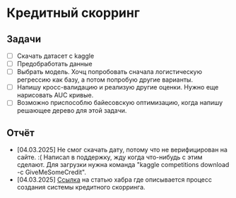 # Кредитный скорринг
## Задачи
- [ ] Скачать датасет с kaggle
- [ ] Предобработать данные
- [ ] Выбрать модель. Хочц попробовать сначала логистическую регрессию как базу, а потом попробую другие варианты. 
- [ ] Напишу кросс-валидацию и реализую другие оценки. Нужно еще нарисовать AUC кривые.
- [ ] Возможно приспособлю байесовскую оптимизацию, когда напишу решающее дерево для этой задачи.
## Отчёт
- \[04.03.2025\] Не смог скачать дату, потому что не верифицирован на сайте. :( Написал в поддержку, жду когда что-нибудь с этим сделают. Для загрузки нужна команда "kaggle competitions download -c GiveMeSomeCredit".
- \[04.03.2025\] [Ссылка](https://habr.com/ru/articles/652987/) на статью хабра где описывается процесс создания системы кредитного скорринга.